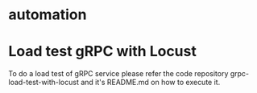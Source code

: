 # automation

# Load test gRPC with Locust
  To do a load test of gRPC service please refer the code repository grpc-load-test-with-locust and it's README.md on how to execute it.
